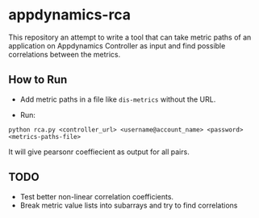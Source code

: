 # appdynamics-rca
This repository an attempt to write a tool that can take metric paths of an application on Appdynamics Controller as input and find possible correlations between the metrics.

## How to Run

 - Add metric paths in a file like `dis-metrics` without the URL.
 
 - Run:
```
python rca.py <controller_url> <username@account_name> <password> <metrics-paths-file>
```

It will give pearsonr coeffiecient as output for all pairs. 

## TODO
- Test better non-linear correlation coefficients.
- Break metric value lists into subarrays and try to find correlations
